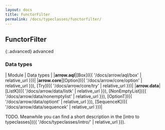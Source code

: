 ```yaml
---
layout: docs
title: FunctorFilter
permalink: /docs/typeclasses/functorfilter/
---
```


## FunctorFilter

{:.advanced}
advanced

### Data types

| Module | Data types |
|__arrow.aql__|[Box]({{ '/docs/arrow/aql/box' | relative_url }})|
|__arrow.core__|[Option]({{ '/docs/arrow/core/option' | relative_url }}), [Try]({{ '/docs/arrow/core/try' | relative_url }})|
|__arrow.data__|[ListK]({{ '/docs/arrow/data/listk' | relative_url }}), [NonEmptyList]({{ '/docs/arrow/data/nonemptylist' | relative_url }}), [OptionT]({{ '/docs/arrow/data/optiont' | relative_url }}), [SequenceK]({{ '/docs/arrow/data/sequencek' | relative_url }})|

TODO. Meanwhile you can find a short description in the [intro to typeclasses]({{ '/docs/typeclasses/intro/' | relative_url }}).
